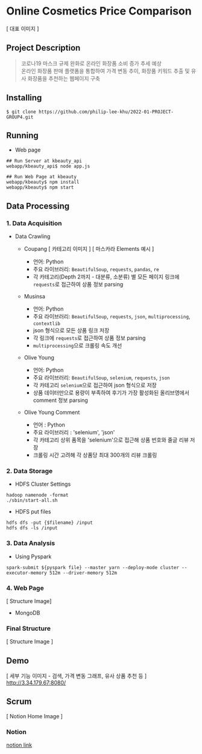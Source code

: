 # Online Cosmetics Price Comparison

[ 대표 이미지 ]

## Project Description

> 코로나19 마스크 규제 완화로 온라인 화장품 소비 증가 추세 예상 <br>
> 온라인 화장품 판매 플랫폼을 통합하여 가격 변동 추이, 화장품 키워드 추출 및 유사 화장품을 추천하는 웹페이지 구축

## Installing

```
$ git clone https://github.com/philip-lee-khu/2022-01-PROJECT-GROUP4.git
```

## Running

- Web page

```
## Run Server at kbeauty_api
webapp/kbeauty_api$ node app.js

## Run Web Page at kbeauty
webapp/kbeauty$ npm install
webapp/kbeauty$ npm start
```

## Data Processing

### 1. Data Acquisition

- Data Crawling

  - Coupang
    [ 카테고리 이미지 ]
    [ 마스카라 Elements 예시 ]

    - 언어: Python
    - 주요 라이브러리: `BeautifulSoup`, `requests`, `pandas`, `re`
    - 각 카테고리(Depth 2까지 - 대분류, 소분류) 별 모든 페이지 링크에 `requests`로 접근하여 상품 정보 parsing

  - Musinsa

    - 언어: Python
    - 주요 라이브러리: `BeautifulSoup`, `requests`, `json`, `multiprocessing`, `contextlib`
    - json 형식으로 모든 상품 링크 저장
    - 각 링크에 `requests`로 접근하여 상품 정보 parsing
    - `multiprocessing`으로 크롤링 속도 개선

  - Olive Young
    - 언어: Python
    - 주요 라이브러리: `BeautifulSoup`, `selenium`, `requests`, `json`
    - 각 카테고리 `selenium`으로 접근하여 json 형식으로 저장
    - 상품 데이터만으로 용량이 부족하여 후기가 가장 활성화된 올리브영에서 comment 정보 parsing

  - Olive Young Comment
    - 언어 : Python
    - 주요 라이브러리 : 'selenium', 'json'
    - 각 카테고리 상위 품목을 'selenium'으로 접근해 상품 번호와 줄글 리뷰 저장
    - 크롤링 시간 고려해 각 상품당 최대 300개의 리뷰 크롤링


### 2. Data Storage

- HDFS Cluster Settings
```
hadoop namenode -format
./sbin/start-all.sh
```
- HDFS put files
```
hdfs dfs -put {$filename} /input
hdfs dfs -ls /input
```

### 3. Data Analysis

- Using Pyspark

```
spark-submit ${pyspark file} --master yarn --deploy-mode cluster --executor-memory 512m --driver-memory 512m
```

### 4. Web Page

[ Structure Image]

- MongoDB

### Final Structure

[ Structure Image ]

## Demo

[ 세부 기능 이미지 - 검색, 가격 변동 그래프, 유사 상품 추천 등 ] <br>
http://3.34.179.67:8080/

## Scrum

[ Notion Home Image ]

### Notion

[notion link](https://sprinkle-rodent-a50.notion.site/Online-Cosmetics-Price-Comparison-204ec4397cac49cf8ea07e735db09b6f)
